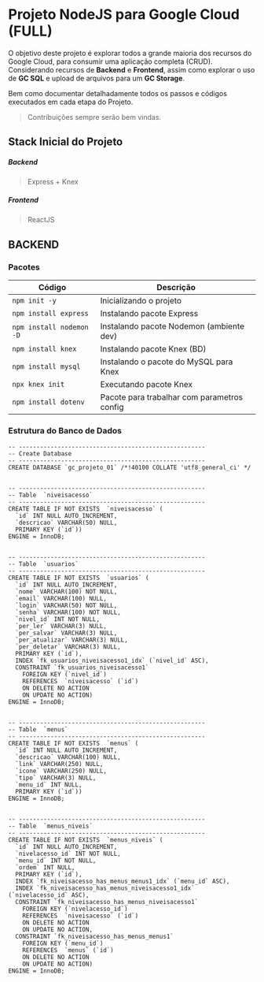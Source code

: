 # Projeto NodeJS para Google Cloud (FULL)

O objetivo deste projeto é explorar todos a grande maioria dos recursos do Google Cloud, para consumir uma aplicação completa (CRUD). Considerando recursos de **Backend** e **Frontend**, assim como explorar o uso de **GC SQL** e upload de arquivos para um **GC Storage**.

Bem como documentar detalhadamente todos os passos e códigos executados em cada etapa do Projeto.

> Contribuições sempre serão bem vindas.

## Stack Inicial do Projeto
##### Backend
> Express + Knex

##### Frontend
> ReactJS

## BACKEND
### Pacotes
| Código                     | Descrição                                    |
|--------------------------- |----------------------------------------------|
|```npm init -y ```          | Inicializando o projeto                      |
|```npm install express ```  | Instalando pacote Express                    |
|```npm install nodemon -D```| Instalando pacote Nodemon (ambiente dev)     |
|```npm install knex ```     | Instalando pacote Knex (BD)                  |
|```npm install mysql ```    | Instalando o pacote do MySQL para Knex       |
|```npx knex init ```        | Executando pacote Knex                       |
|```npm install dotenv ```   | Pacote para trabalhar com parametros config  |


### Estrutura do Banco de Dados
```
-- -----------------------------------------------------
-- Create Database
-- -----------------------------------------------------
CREATE DATABASE `gc_projeto_01` /*!40100 COLLATE 'utf8_general_ci' */


-- -----------------------------------------------------
-- Table  `niveisacesso`
-- -----------------------------------------------------
CREATE TABLE IF NOT EXISTS  `niveisacesso` (
  `id` INT NULL AUTO_INCREMENT,
  `descricao` VARCHAR(50) NULL,
  PRIMARY KEY (`id`))
ENGINE = InnoDB;


-- -----------------------------------------------------
-- Table  `usuarios`
-- -----------------------------------------------------
CREATE TABLE IF NOT EXISTS  `usuarios` (
  `id` INT NULL AUTO_INCREMENT,
  `nome` VARCHAR(100) NOT NULL,
  `email` VARCHAR(100) NULL,
  `login` VARCHAR(50) NOT NULL,
  `senha` VARCHAR(100) NOT NULL,
  `nivel_id` INT NOT NULL,
  `per_ler` VARCHAR(3) NULL,
  `per_salvar` VARCHAR(3) NULL,
  `per_atualizar` VARCHAR(3) NULL,
  `per_deletar` VARCHAR(3) NULL,
  PRIMARY KEY (`id`),
  INDEX `fk_usuarios_niveisacesso1_idx` (`nivel_id` ASC),
  CONSTRAINT `fk_usuarios_niveisacesso1`
    FOREIGN KEY (`nivel_id`)
    REFERENCES  `niveisacesso` (`id`)
    ON DELETE NO ACTION
    ON UPDATE NO ACTION)
ENGINE = InnoDB;


-- -----------------------------------------------------
-- Table  `menus`
-- -----------------------------------------------------
CREATE TABLE IF NOT EXISTS  `menus` (
  `id` INT NULL AUTO_INCREMENT,
  `descricao` VARCHAR(100) NULL,
  `link` VARCHAR(250) NULL,
  `icone` VARCHAR(250) NULL,
  `tipo` VARCHAR(3) NULL,
  `menu_id` INT NULL,
  PRIMARY KEY (`id`))
ENGINE = InnoDB;


-- -----------------------------------------------------
-- Table  `menus_niveis`
-- -----------------------------------------------------
CREATE TABLE IF NOT EXISTS  `menus_niveis` (
  `id` INT NULL AUTO_INCREMENT,
  `nivelacesso_id` INT NOT NULL,
  `menu_id` INT NOT NULL,
  `ordem` INT NULL,
  PRIMARY KEY (`id`),
  INDEX `fk_niveisacesso_has_menus_menus1_idx` (`menu_id` ASC),
  INDEX `fk_niveisacesso_has_menus_niveisacesso1_idx` (`nivelacesso_id` ASC),
  CONSTRAINT `fk_niveisacesso_has_menus_niveisacesso1`
    FOREIGN KEY (`nivelacesso_id`)
    REFERENCES  `niveisacesso` (`id`)
    ON DELETE NO ACTION
    ON UPDATE NO ACTION,
  CONSTRAINT `fk_niveisacesso_has_menus_menus1`
    FOREIGN KEY (`menu_id`)
    REFERENCES  `menus` (`id`)
    ON DELETE NO ACTION
    ON UPDATE NO ACTION)
ENGINE = InnoDB;

```